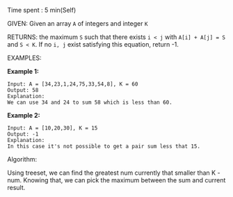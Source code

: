 Time spent :  5 min(Self)

GIVEN: Given an array `A` of integers and integer `K`

RETURNS: the maximum `S` such that there exists `i < j` with `A[i] + A[j] = S` and `S < K`. If no `i, j` exist satisfying this equation, return -1.

EXAMPLES:

**Example 1:**

```
Input: A = [34,23,1,24,75,33,54,8], K = 60
Output: 58
Explanation: 
We can use 34 and 24 to sum 58 which is less than 60.
```

**Example 2:**

```
Input: A = [10,20,30], K = 15
Output: -1
Explanation: 
In this case it's not possible to get a pair sum less that 15.
```

Algorithm:

Using treeset, we can find the greatest num currently that smaller than K - num. Knowing that, we can pick the maximum between the sum and current result.